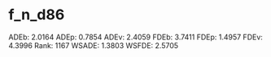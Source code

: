 # f_n_d86

ADEb: 2.0164
ADEp: 0.7854
ADEv: 2.4059
FDEb: 3.7411
FDEp: 1.4957
FDEv: 4.3996
Rank: 1167
WSADE: 1.3803
WSFDE: 2.5705